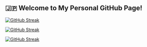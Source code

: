 

## **🇯🇵 Welcome to My Personal GitHub Page!**


[![GitHub Streak](https://github-readme-streak-stats.herokuapp.com/?user=BnbN62&background=000000&border=00FFFF&stroke=00FFFF&ring=00FFFF&fire=00FFFF&currStreakLabel=00AAFF&sideLabels=00AAFF&dates=00AAFF&currStreakNum=00AAFF&totalContributions=00AAFF&longestStreakLabel=00AAFF&longestStreakNum=00AAFF)](https://git.io/streak-stats)

[![GitHub Streak](https://github-readme-streak-stats.herokuapp.com/?user=BnbN62&theme=blue_dark)](https://git.io/streak-stats)


[![GitHub Streak](https://github-readme-streak-stats.herokuapp.com/?user=BnbN62&background=000000&border=00FFFF&stroke=00FFFF&ring=00FFFF&fire=00FFFF&currStreakLabel=FFFFFF&sideLabels=FFFFFF&dates=FFFFFF&currStreakNum=FFFFFF&totalContributions=FFFFFF&longestStreakLabel=FFFFFF&longestStreakNum=FFFFFF)](https://git.io/streak-stats)







